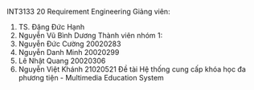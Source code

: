 INT3133 20 Requirement Engineering
Giảng viên:
1. TS. Đặng Đức Hạnh
2. Nguyễn Vũ Bình Dương
Thành viên nhóm 1:
1. Nguyễn Đức Cường 20020283
2. Nguyễn Danh Minh 20020299
3. Lê Nhật Quang 20020306
4. Nguyễn Việt Khánh 21020521
Đề tài
Hệ thống cung cấp khóa học đa phương tiện - Multimedia Education System
